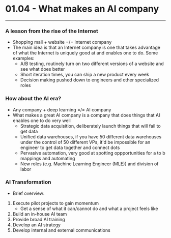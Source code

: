 # 01.04 - What makes an AI company

---

### A lesson from the rise of the Internet
- Shopping mall + website =/= Internet company
- The main idea is that an Internet company is one that takes advantage of what the Internet is uniquely good at and enables one to do. Some examples:
    - A/B testing, routinely turn on two different versions of a website and see what does better
    - Short iteration times, you can ship a new product every week
    - Decision making pushed down to engineers and other specialized roles

### How about the AI era?
- Any company + deep learning =/= AI company
- What makes a great AI company is a company that does things that AI enables one to do very well
    - Strategic data acquisition, deliberately launch things that will fail to get data
    - Unified data warehouses, if you have 50 different data warehouses under the control of 50 different VPs, it'd be impossible for an engineer to get data together and connect dots
    - Pervasive automation, very good at spotting oppportunities for a to b mappings and automating
    - New roles (e.g. Machine Learning Engineer (MLE)) and division of labor

### AI Transformation
- Brief overview:
1. Execute pilot projects to gain momentum
   - Get a sense of what it can/cannot do and what a project feels like
2. Build an in-house AI team
3. Provide broad AI training
4. Develop an AI strategy
5. Develop internal and external communications